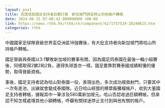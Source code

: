 ```yaml
---
layout: post
title: 否認收取國足支持者巨額打賞　新加坡門將促停止向他帳戶轉帳
date: 2024-06-15 07:06:42.000000000 +08:00
link: https://news.rthk.hk/rthk/ch/component/k2/1757529-20240615.htm
categories: rthk
---
```


中國國家足球隊晉級世界盃亞洲區18強賽後，有大批支持者向新加坡門將哈山所持帳戶轉帳。

國足晉級與泰國以3:1擊敗新加坡的賽事有關，因為國足同泰國在最後一輪小組賽後，同樣取得2勝2和2負，連得失球差亦一樣，國足要靠對賽泰國成績較優的優勢，取得晉級資格。

事後，國足支持者認為哈山對泰國一役，表現出色，多次成功撲救射門，只要其中一次有差池，出線就會變成泰國隊。近日哈山經營的椰漿飯攤檔帳戶，收到大量國足支持者轉帳，據報其中一筆涉及580萬新加坡元。哈山否認收過巨額轉帳，但承認不知怎樣處理其他小額轉帳，呼籲有關球迷停止支付到與他有關的帳戶。
